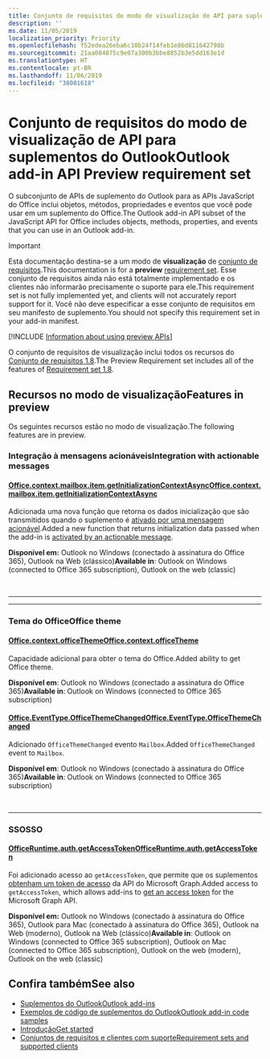 ```yaml
---
title: Conjunto de requisitos do modo de visualização de API para suplementos do Outlook
description: ''
ms.date: 11/05/2019
localization_priority: Priority
ms.openlocfilehash: f52edea26eba6c10b24f14feb1e86d811642798b
ms.sourcegitcommit: 21aa084875c9e07a300b3bbe8852b3e5dd163e1d
ms.translationtype: HT
ms.contentlocale: pt-BR
ms.lasthandoff: 11/06/2019
ms.locfileid: "38001618"
---
```

# <a name="outlook-add-in-api-preview-requirement-set"></a><span data-ttu-id="af6bd-102">Conjunto de requisitos do modo de visualização de API para suplementos do Outlook</span><span class="sxs-lookup"><span data-stu-id="af6bd-102">Outlook add-in API Preview requirement set</span></span>

<span data-ttu-id="af6bd-103">O subconjunto de APIs de suplemento do Outlook para as APIs JavaScript do Office inclui objetos, métodos, propriedades e eventos que você pode usar em um suplemento do Office.</span><span class="sxs-lookup"><span data-stu-id="af6bd-103">The Outlook add-in API subset of the JavaScript API for Office includes objects, methods, properties, and events that you can use in an Outlook add-in.</span></span>

> [!IMPORTANT]
> <span data-ttu-id="af6bd-104">Esta documentação destina-se a um modo de **visualização** de [conjunto de requisitos](/office/dev/add-ins/reference/requirement-sets/outlook-api-requirement-sets).</span><span class="sxs-lookup"><span data-stu-id="af6bd-104">This documentation is for a **preview** [requirement set](/office/dev/add-ins/reference/requirement-sets/outlook-api-requirement-sets).</span></span> <span data-ttu-id="af6bd-105">Esse conjunto de requisitos ainda não está totalmente implementado e os clientes não informarão precisamente o suporte para ele.</span><span class="sxs-lookup"><span data-stu-id="af6bd-105">This requirement set is not fully implemented yet, and clients will not accurately report support for it.</span></span> <span data-ttu-id="af6bd-106">Você não deve especificar a esse conjunto de requisitos em seu manifesto de suplemento.</span><span class="sxs-lookup"><span data-stu-id="af6bd-106">You should not specify this requirement set in your add-in manifest.</span></span>

[!INCLUDE [Information about using preview APIs](../../../includes/using-preview-apis-host.md)]

<span data-ttu-id="af6bd-107">O conjunto de requisitos de visualização inclui todos os recursos do [Conjunto de requisitos 1.8](../requirement-set-1.8/outlook-requirement-set-1.8.md).</span><span class="sxs-lookup"><span data-stu-id="af6bd-107">The Preview Requirement set includes all of the features of [Requirement set 1.8](../requirement-set-1.8/outlook-requirement-set-1.8.md).</span></span>

## <a name="features-in-preview"></a><span data-ttu-id="af6bd-108">Recursos no modo de visualização</span><span class="sxs-lookup"><span data-stu-id="af6bd-108">Features in preview</span></span>

<span data-ttu-id="af6bd-109">Os seguintes recursos estão no modo de visualização.</span><span class="sxs-lookup"><span data-stu-id="af6bd-109">The following features are in preview.</span></span>

### <a name="integration-with-actionable-messages"></a><span data-ttu-id="af6bd-110">Integração à mensagens acionáveis</span><span class="sxs-lookup"><span data-stu-id="af6bd-110">Integration with actionable messages</span></span>

#### <a name="officecontextmailboxitemgetinitializationcontextasyncofficecontextmailboxitemmdgetinitializationcontextasyncoptions-callback"></a>[<span data-ttu-id="af6bd-111">Office.context.mailbox.item.getInitializationContextAsync</span><span class="sxs-lookup"><span data-stu-id="af6bd-111">Office.context.mailbox.item.getInitializationContextAsync</span></span>](office.context.mailbox.item.md#getinitializationcontextasyncoptions-callback)

<span data-ttu-id="af6bd-112">Adicionada uma nova função que retorna os dados inicialização que são transmitidos quando o suplemento é [ativado por uma mensagem acionável](/outlook/actionable-messages/invoke-add-in-from-actionable-message).</span><span class="sxs-lookup"><span data-stu-id="af6bd-112">Added a new function that returns initialization data passed when the add-in is [activated by an actionable message](/outlook/actionable-messages/invoke-add-in-from-actionable-message).</span></span>

<span data-ttu-id="af6bd-113">**Disponível em:** Outlook no Windows (conectado à assinatura do Office 365), Outlook na Web (clássico)</span><span class="sxs-lookup"><span data-stu-id="af6bd-113">**Available in**: Outlook on Windows (connected to Office 365 subscription), Outlook on the web (classic)</span></span>

<br>

---

---

### <a name="office-theme"></a><span data-ttu-id="af6bd-114">Tema do Office</span><span class="sxs-lookup"><span data-stu-id="af6bd-114">Office theme</span></span>

#### <a name="officecontextofficethemejavascriptapiofficeofficecontextofficetheme"></a>[<span data-ttu-id="af6bd-115">Office.context.officeTheme</span><span class="sxs-lookup"><span data-stu-id="af6bd-115">Office.context.officeTheme</span></span>](/javascript/api/office/office.context#officetheme)

<span data-ttu-id="af6bd-116">Capacidade adicional para obter o tema do Office.</span><span class="sxs-lookup"><span data-stu-id="af6bd-116">Added ability to get Office theme.</span></span>

<span data-ttu-id="af6bd-117">**Disponível em**: Outlook no Windows (conectado a assinatura do Office 365)</span><span class="sxs-lookup"><span data-stu-id="af6bd-117">**Available in**: Outlook on Windows (connected to Office 365 subscription)</span></span>

#### <a name="officeeventtypeofficethemechangedjavascriptapiofficeofficeeventtype"></a>[<span data-ttu-id="af6bd-118">Office.EventType.OfficeThemeChanged</span><span class="sxs-lookup"><span data-stu-id="af6bd-118">Office.EventType.OfficeThemeChanged</span></span>](/javascript/api/office/office.eventtype)

<span data-ttu-id="af6bd-119">Adicionado `OfficeThemeChanged` evento `Mailbox`.</span><span class="sxs-lookup"><span data-stu-id="af6bd-119">Added `OfficeThemeChanged` event to `Mailbox`.</span></span>

<span data-ttu-id="af6bd-120">**Disponível em**: Outlook no Windows (conectado à assinatura do Office 365)</span><span class="sxs-lookup"><span data-stu-id="af6bd-120">**Available in**: Outlook on Windows (connected to Office 365 subscription)</span></span>

<br>

---

### <a name="sso"></a><span data-ttu-id="af6bd-121">SSO</span><span class="sxs-lookup"><span data-stu-id="af6bd-121">SSO</span></span>

#### <a name="officeruntimeauthgetaccesstokenofficedevadd-insdevelopsso-in-office-add-inssso-api-reference"></a>[<span data-ttu-id="af6bd-122">OfficeRuntime.auth.getAccessToken</span><span class="sxs-lookup"><span data-stu-id="af6bd-122">OfficeRuntime.auth.getAccessToken</span></span>](/office/dev/add-ins/develop/sso-in-office-add-ins#sso-api-reference)

<span data-ttu-id="af6bd-123">Foi adicionado acesso ao `getAccessToken`, que permite que os suplementos [obtenham um token de acesso](/outlook/add-ins/authenticate-a-user-with-an-sso-token) da API do Microsoft Graph.</span><span class="sxs-lookup"><span data-stu-id="af6bd-123">Added access to `getAccessToken`, which allows add-ins to [get an access token](/outlook/add-ins/authenticate-a-user-with-an-sso-token) for the Microsoft Graph API.</span></span>

<span data-ttu-id="af6bd-124">**Disponível em:** Outlook no Windows (conectado à assinatura do Office 365), Outlook para Mac (conectado à assinatura do Office 365), Outlook na Web (moderno), Outlook na Web (clássico)</span><span class="sxs-lookup"><span data-stu-id="af6bd-124">**Available in**: Outlook on Windows (connected to Office 365 subscription), Outlook on Mac (connected to Office 365 subscription), Outlook on the web (modern), Outlook on the web (classic)</span></span>

## <a name="see-also"></a><span data-ttu-id="af6bd-125">Confira também</span><span class="sxs-lookup"><span data-stu-id="af6bd-125">See also</span></span>

- [<span data-ttu-id="af6bd-126">Suplementos do Outlook</span><span class="sxs-lookup"><span data-stu-id="af6bd-126">Outlook add-ins</span></span>](/outlook/add-ins/)
- [<span data-ttu-id="af6bd-127">Exemplos de código de suplementos do Outlook</span><span class="sxs-lookup"><span data-stu-id="af6bd-127">Outlook add-in code samples</span></span>](https://developer.microsoft.com/outlook/gallery/?filterBy=Outlook,Samples,Add-ins)
- [<span data-ttu-id="af6bd-128">Introdução</span><span class="sxs-lookup"><span data-stu-id="af6bd-128">Get started</span></span>](/outlook/add-ins/quick-start)
- [<span data-ttu-id="af6bd-129">Conjuntos de requisitos e clientes com suporte</span><span class="sxs-lookup"><span data-stu-id="af6bd-129">Requirement sets and supported clients</span></span>](../../requirement-sets/outlook-api-requirement-sets.md)
